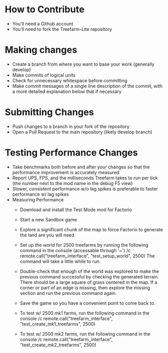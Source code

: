 # How to Contribute
* You'll need a Github account
* You'll need to fork the Treefarm-Lite repository

# Making changes
* Create a branch from where you want to base your work (generally develop)
* Make commits of logical units
* Check for unnecessary whitespace before committing
* Make commit messages of a single line description of the commit, with a more detailed explanation below that if necessary 


# Submitting Changes
* Push changes to a branch in your fork of the repository
* Open a Pull Request to the main repository (likely develop branch)

# Testing Performance Changes
* Take benchmarks both before and after your changes so that the performance improvement is accurately measured
* Report UPS, FPS, and the milliseconds Treefarm takes to run per tick (the number next to the mod name in the debug F5 view)
* Slower, consistent performance w/o lag spikes is preferable to faster performance w/ lag spikes
* Measuring Performance
  * Download and install the Test Mode mod for Factorio
  * Start a new Sandbox game
  * Explore a significant chunk of the map to force Factorio to generate the land are you will need
  * Set up the world for 2500 treefarms by running the following command in the console (accessable through '~')
    /c remote.call("treefarm_interface", "test_setup_world", 2500)
    The command will take a little while to run.
  * Double-check that enough of the world was explored to make the previous command successful by checking the generated terrain. There should be a large square of grass centered in the map. If a corner or part of an edge is missing, then explore the missing section and run the previous command again.
  * Save the game so you have a convenient point to come back to.
  * To test w/ 2500 mk1 farms, run the following command in the console
    /c remote.call("treefarm_interface", "test_create_mk1_treefarms", 2500)

  * To test w/ 2500 mk2 farms, run the following command in the console
    /c remote.call("treefarm_interface", "test_create_mk2_treefarms", 2500)